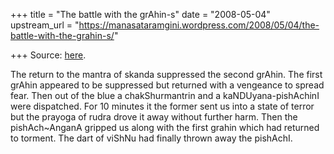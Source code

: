 +++
title = "The battle with the grAhin-s"
date = "2008-05-04"
upstream_url = "https://manasataramgini.wordpress.com/2008/05/04/the-battle-with-the-grahin-s/"

+++
Source: [here](https://manasataramgini.wordpress.com/2008/05/04/the-battle-with-the-grahin-s/).

The return to the mantra of skanda suppressed the second grAhin. The first grAhin appeared to be suppressed but returned with a vengeance to spread fear. Then out of the blue a chakShurmantrin and a kaNDUyana-pishAchinI were dispatched. For 10 minutes it the former sent us into a state of terror but the prayoga of rudra drove it away without further harm. Then the pishAch\~AnganA gripped us along with the first grahin which had returned to torment. The dart of viShNu had finally thrown away the pishAchI.

